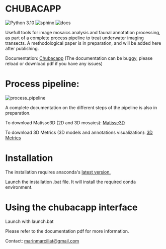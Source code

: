 # CHUBACAPP

![Python 3.10](https://img.shields.io/badge/python-3.10-blue.svg)
![sphinx](https://img.shields.io/badge/Made%20with-Sphinx-1f425f.svg)
![docs](https://readthedocs.org/projects/chubacapp/badge/?version=latest&style=flat)

Usefull tools for image mosaics analysis and faunal annotation processing, as part of a complete process pipeline to treat underwater imaging transects.
A methodological paper is in preparation, and will be added here after publishing.

Documentation: [Chubacapp](https://chubacapp.readthedocs.io/en/latest/index.html)
(The documentation can be buggy, please reload or download pdf if you have any issues)

# Process pipeline:
![process_pipeline](https://user-images.githubusercontent.com/58145636/204399842-2b869741-3c9b-44c2-a2dc-d5ac276bcc91.png)

A complete documentation on the different steps of the pipeline is also in preparation.

To download Matisse3D (2D and 3D mosaics): [Matisse3D](https://github.com/IfremerUnderwater/Matisse/releases)

To download 3D Metrics (3D models and annotations visualization): [3D Metrics](https://github.com/IfremerUnderwater/3DMetrics/releases)

# Installation

The installation requires anaconda's [latest version.](https://www.anaconda.com/products/distribution)

Launch the installation .bat file. It will install the required conda environment.

# Using the chubacapp interface

Launch with launch.bat

Please refer to the documentation pdf for more information.


Contact: [marinmarcillat@gmail.com](mailto:marinmarcillat@gmail.com)
